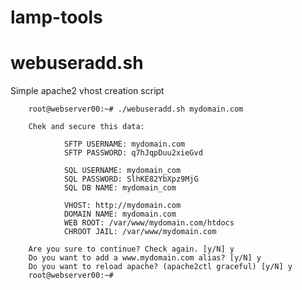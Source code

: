 lamp-tools
==========

webuseradd.sh
=============

Simple apache2 vhost creation script

        root@webserver00:~# ./webuseradd.sh mydomain.com

        Chek and secure this data:

                SFTP USERNAME: mydomain.com
                SFTP PASSWORD: q7hJqpDuu2xieGvd
        
                SQL USERNAME: mydomain_com
                SQL PASSWORD: SlhKE82YbXpz9MjG
                SQL DB NAME: mydomain_com
        
                VHOST: http://mydomain.com
                DOMAIN NAME: mydomain.com
                WEB ROOT: /var/www/mydomain.com/htdocs
                CHROOT JAIL: /var/www/mydomain.com

        Are you sure to continue? Check again. [y/N] y
        Do you want to add a www.mydomain.com alias? [y/N] y
        Do you want to reload apache? (apache2ctl graceful) [y/N] y
        root@webserver00:~# 
